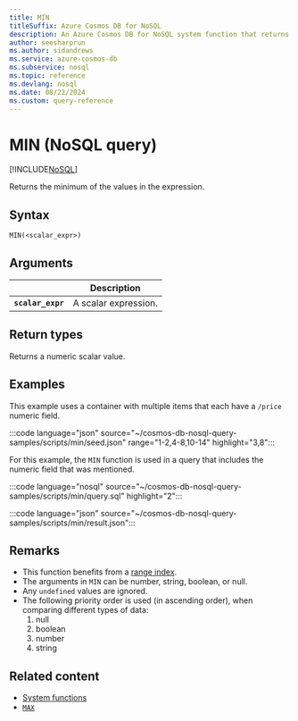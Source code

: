 ```yaml
---
title: MIN
titleSuffix: Azure Cosmos DB for NoSQL
description: An Azure Cosmos DB for NoSQL system function that returns the minimum value.
author: seesharprun
ms.author: sidandrews
ms.service: azure-cosmos-db
ms.subservice: nosql
ms.topic: reference
ms.devlang: nosql
ms.date: 08/22/2024
ms.custom: query-reference
---
```


# MIN (NoSQL query)

[!INCLUDE[NoSQL](../../includes/appliesto-nosql.md)]

Returns the minimum of the values in the expression.
  
## Syntax
  
```nosql
MIN(<scalar_expr>)  
```  
  
## Arguments

| | Description |
| --- | --- |
| **`scalar_expr`** | A scalar expression. |
  
## Return types
  
Returns a numeric scalar value. 
  
## Examples

This example uses a container with multiple items that each have a `/price` numeric field.
  
:::code language="json" source="~/cosmos-db-nosql-query-samples/scripts/min/seed.json" range="1-2,4-8,10-14" highlight="3,8":::

For this example, the `MIN` function is used in a query that includes the numeric field that was mentioned.

:::code language="nosql" source="~/cosmos-db-nosql-query-samples/scripts/min/query.sql" highlight="2":::

:::code language="json" source="~/cosmos-db-nosql-query-samples/scripts/min/result.json":::

## Remarks

- This function benefits from a [range index](../../index-policy.md#includeexclude-strategy). 
- The arguments in `MIN` can be number, string, boolean, or null.
- Any `undefined` values are ignored.
- The following priority order is used (in ascending order), when comparing different types of data:
   1. null
   1. boolean
   1. number
   1. string

## Related content

- [System functions](system-functions.yml)
- [`MAX`](max.md)
